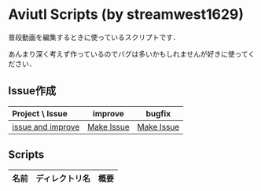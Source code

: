 # Aviutl Scripts (by streamwest1629)
普段動画を編集するときに使っているスクリプトです．

あんまり深く考えず作っているのでバグは多いかもしれませんが好きに使ってください．

## Issue作成
| Project \ Issue | improve | bugfix |
| :-- | :-: | :-: |
| [issue and improve][@issue_and_improve] | [Make Issue][improve@issue_and_improve] | [Make Issue][bugfix@issue_and_improve] |

## Scripts

| 名前 | ディレクトリ名 | 概要 |
| :-: | :-: | :-- |

<!-- Issue and Improve project -->
[@issue_and_improve]:https://github.com/streamwest-1629/aviutl_scripts/projects/1 
<!-- Make Issue in Issue and Improve project -->
[improve@issue_and_improve]:https://github.com/streamwest-1629/aviutl_scripts/issues/new?labels=enhancement&template=improve.md&title=improve%2F%3C%E6%A9%9F%E8%83%BD%E3%81%AE%E7%B0%A1%E5%8D%98%E3%81%AA%E8%AA%AC%E6%98%8E%3E&projects=streamwest-1629/aviutl_scripts/1
<!-- Make Issue in Issue and Improve project -->
[bugfix@issue_and_improve]:https://github.com/streamwest-1629/aviutl_scripts/issues/new?labels=bug&template=bugfix.md&title=bugfix%2F%3C%E5%95%8F%E9%A1%8C%E3%81%AE%E7%B0%A1%E5%8D%98%E3%81%AA%E8%AA%AC%E6%98%8E%3E&projects=streamwest-1629/aviutl_scripts/1
